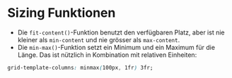 # Sizing Funktionen

- Die `fit-content()`-Funktion benutzt den verfügbaren Platz, aber ist nie kleiner als `min-content` und nie grösser als `max-content`.
- Die `min-max()`-Funktion setzt ein Minimum und ein Maximum für die Länge. Das ist nützlich in Kombination mit relativen Einheiten:

```CSS
grid-template-columns: minmax(100px, 1fr) 3fr;
```
